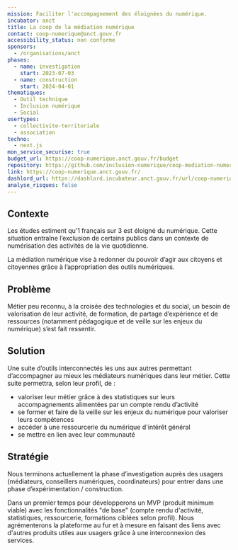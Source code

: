 ```yaml
---
mission: Faciliter l'accompagnement des éloignées du numérique.
incubator: anct
title: La coop de la médiation numérique
contact: coop-numerique@anct.gouv.fr
accessibility_status: non conforme
sponsors:
  - /organisations/anct
phases:
  - name: investigation
    start: 2023-07-03
  - name: construction
    start: 2024-04-01
thematiques:
  - Outil technique
  - Inclusion numérique
  - Social
usertypes:
  - collectivite-territoriale
  - association
techno:
  - next.js
mon_service_securise: true
budget_url: https://coop-numerique.anct.gouv.fr/budget
repository: https://github.com/inclusion-numerique/coop-mediation-numerique
link: https://coop-numerique.anct.gouv.fr/
dashlord_url: https://dashlord.incubateur.anct.gouv.fr/url/coop-numerique-anct-gouv-fr/
analyse_risques: false
---
```

## Contexte

Les études estiment qu’1 français sur 3 est éloigné du numérique. Cette situation entraîne l’exclusion de certains publics dans un contexte de numérisation des activités de la vie quotidienne. 

La médiation numérique vise à redonner du pouvoir d’agir aux citoyens et citoyennes grâce à l’appropriation des outils numériques.

## Problème

Métier peu reconnu, à la croisée des technologies et du social, un besoin de valorisation de leur activité, de formation, de partage d’expérience et de ressources (notamment pédagogique et de veille sur les enjeux du numérique) s’est fait ressentir.

## Solution

Une suite d’outils interconnectés les uns aux autres permettant d’accompagner au mieux les médiateurs numériques dans leur métier. Cette suite permettra, selon leur profil, de :
- valoriser leur métier grâce à des statistiques sur leurs accompagnements alimentées par un compte rendu d’activité
- se former et faire de la veille sur les enjeux du numérique pour valoriser leurs compétences
- accéder à une ressourcerie du numérique d'intérêt général
- se mettre en lien avec leur communauté 


## Stratégie

Nous terminons actuellement la phase d’investigation auprès des usagers (médiateurs, conseillers numériques, coordinateurs) pour entrer dans une phase d’expérimentation / construction.

Dans un premier temps pour développerons un MVP (produit minimum viable) avec les fonctionnalités "de base" (compte rendu d'activité, statistiques, ressourcerie, formations ciblées selon profil).
Nous agrémenterons la plateforme au fur et à mesure en faisant des liens avec d'autres produits utiles aux usagers grâce à une interconnexion des services.
